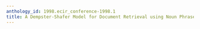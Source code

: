 ```yaml
---
anthology_id: 1998.ecir_conference-1998.1
title: A Dempster-Shafer Model for Document Retrieval using Noun Phrases
---
```

